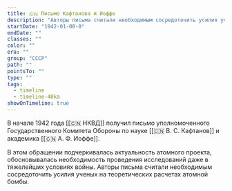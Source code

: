 ```yaml
---
title: 🇨🇳 Письмо Кафтанова и Иоффе
description: "Авторы письма считали необходимым сосредоточить усилия ученых на теоретических расчетах атомной бомбы"
startDate: "1942-01-00-0"
endDate: ""
classes: ""
color: ""
era: ""
group: "СССР"
path: ""
pointsTo: ""
type: ""
tags:
  - timeline
  - timeline-40ka
showOnTimeline: true
---
```


В начале 1942 года [[🇨🇳 НКВД]] получил письмо уполномоченного Государственного Комитета Обороны по науке [[🇨🇳 В. С. Кафтанов]] и академика [[🇨🇳 А. Ф. Иоффе]]. 

В этом обращении подчеркивалась актуальность атомного проекта, обосновывалась необходимость проведения исследований даже в тяжелейших условиях войны. Авторы письма считали необходимым сосредоточить усилия ученых на теоретических расчетах атомной бомбы.
